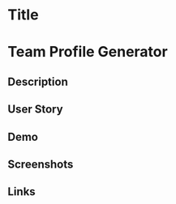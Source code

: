 # Title
<h1> Team Profile Generator </h1>

## Description


## User Story


## Demo



## Screenshots



## Links
